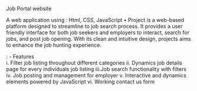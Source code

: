 Job Portal website 

A web application using : Html, CSS, JavaScript 
• Project is a web-based platform designed to streamline to job search process. It provides a user friendly interface for 
both job seekers and employers to interact, search for jobs, and post job opening. With its clean and intuitive design, 
projects aims to enhance the job hunting experience. 

: - Features  
i. Filter job listing throughout different categories 
ii.  Dynamics job details page for every individuals job listing
iii.Job search functionality with filters  
iv. Job posting and management for employer 
v. Interactive and dynamics elements powered by JavaScript 
vi. Working contact us form

